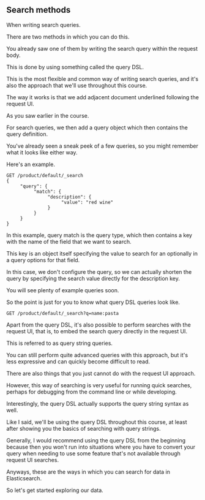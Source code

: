 ## Search methods

When writing search queries.

There are two methods in which you can do this.

You already saw one of them by writing the search query within the request body.

This is done by using something called the query DSL.

This is the most flexible and common way of writing search queries, and it's also the approach that we'll use throughout this course.

The way it works is that we add adjacent document underlined following the request UI.

As you saw earlier in the course.

For search queries, we then add a query object which then contains the query definition.

You've already seen a sneak peek of a few queries, so you might remember what it looks like either way.

Here's an example.
```
GET /product/default/_search
{
     "query": {
          "match": {
               "description": {
                    "value": "red wine"
               }
          }
     }
}

```

In this example, query match is the query type, which then contains a key with the name of the field that we want to search.

This key is an object itself specifying the value to search for an optionally in a query options for that field.

In this case, we don't configure the query, so we can actually shorten the query by specifying the search value directly for the description key.

You will see plenty of example queries soon.

So the point is just for you to know what query DSL queries look like.

```
GET /product/default/_search?q=name:pasta
```
Apart from the query DSL, it's also possible to perform searches with the request UI, that is, to embed the search query directly in the request UI.

This is referred to as query string queries.

You can still perform quite advanced queries with this approach, but it's less expressive and can quickly become difficult to read.

There are also things that you just cannot do with the request UI approach.

However, this way of searching is very useful for running quick searches, perhaps for debugging from the command line or while developing.

Interestingly, the query DSL actually supports the query string syntax as well.

Like I said, we'll be using the query DSL throughout this course, at least after showing you the basics of searching with query strings.

Generally, I would recommend using the query DSL from the beginning because then you won't run into situations where you have to convert your query when needing to use some feature that's not available through request UI searches.

Anyways, these are the ways in which you can search for data in Elasticsearch.

So let's get started exploring our data.

